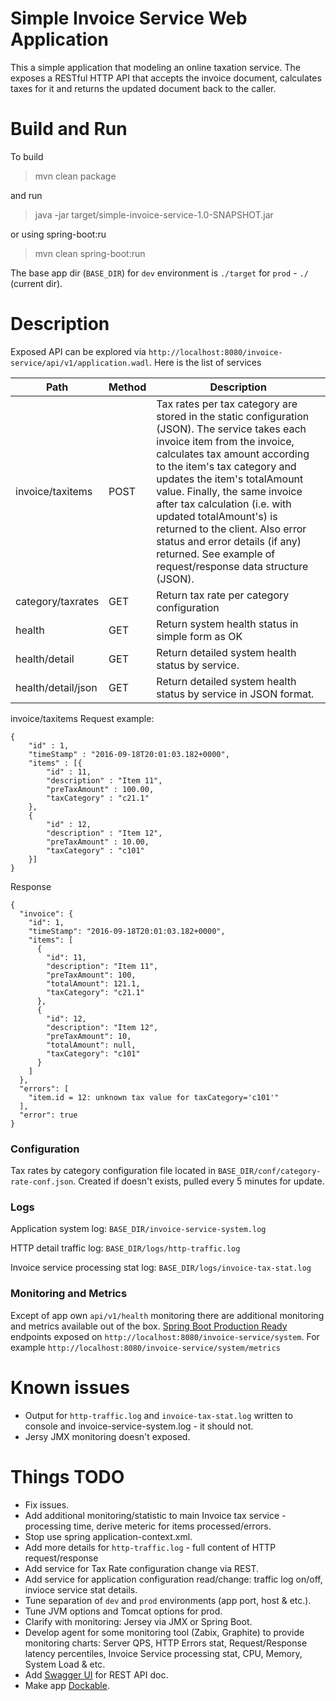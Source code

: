 Simple Invoice Service Web Application
======================================
This a simple application that modeling an online taxation service. The exposes a RESTful HTTP API that accepts the invoice document, calculates taxes for it and returns the updated document back to the caller.

Build and Run
=============
To build 
> mvn clean package

and run 
> java -jar target/simple-invoice-service-1.0-SNAPSHOT.jar

or using spring-boot:ru
> mvn clean spring-boot:run

The base app dir (`BASE_DIR`) for `dev` environment is `./target` for `prod` - `./` (current dir).

Description
===========
Exposed API can be explored via `http://localhost:8080/invoice-service/api/v1/application.wadl`.
Here is the list of services 

Path |  Method | Description
------------ | ----------------- | -------------
invoice/taxitems | POST | Tax rates per tax category are stored in the static configuration (JSON). The service takes each invoice item from the invoice, calculates tax amount according to the item's tax category and updates the item's totalAmount value. Finally, the same invoice after tax calculation (i.e. with updated totalAmount's) is returned to the client. Also error status and error details (if any) returned. See example of request/response data structure (JSON).
category/taxrates | GET | Return tax rate per category configuration 
health | GET | Return system health status in simple form as OK|WARNING|ERROR.
health/detail | GET | Return detailed system health status by service.
health/detail/json | GET | Return detailed system health status by service in JSON format.

invoice/taxitems Request example:
```
{
    "id" : 1,
    "timeStamp" : "2016-09-18T20:01:03.182+0000",
    "items" : [{
        "id" : 11,
        "description" : "Item 11",
        "preTaxAmount" : 100.00,
        "taxCategory" : "c21.1"
    },
    {
        "id" : 12,
        "description" : "Item 12",
        "preTaxAmount" : 10.00,
        "taxCategory" : "c101"
    }]
}
```
Response 
```
{
  "invoice": {
    "id": 1,
    "timeStamp": "2016-09-18T20:01:03.182+0000",
    "items": [
      {
        "id": 11,
        "description": "Item 11",
        "preTaxAmount": 100,
        "totalAmount": 121.1,
        "taxCategory": "c21.1"
      },
      {
        "id": 12,
        "description": "Item 12",
        "preTaxAmount": 10,
        "totalAmount": null,
        "taxCategory": "c101"
      }
    ]
  },
  "errors": [
    "item.id = 12: unknown tax value for taxCategory='c101'"
  ],
  "error": true
}
```
### Configuration
Tax rates by category configuration file located in `BASE_DIR/conf/category-rate-conf.json`.
Created if doesn't exists, pulled every 5 minutes for update. 
### Logs
Application system log: `BASE_DIR/invoice-service-system.log`

HTTP detail traffic log: `BASE_DIR/logs/http-traffic.log`

Invoice service processing stat log: `BASE_DIR/logs/invoice-tax-stat.log`

### Monitoring and Metrics 
Except of app own `api/v1/health` monitoring there are additional monitoring and metrics available out of the box. 
[Spring Boot Production Ready](http://docs.spring.io/spring-boot/docs/current/reference/html/production-ready-endpoints.html) endpoints exposed on `http://localhost:8080/invoice-service/system`.
For example `http://localhost:8080/invoice-service/system/metrics`

Known issues
============
* Output for `http-traffic.log` and `invoice-tax-stat.log` written to console and invoice-service-system.log - it should not.
* Jersy JMX monitoring doesn't exposed.

Things TODO
============
* Fix issues.
* Add additional monitoring/statistic to main Invoice tax service - processing time, derive meteric for items processed/errors.
* Stop use spring application-context.xml.
* Add more details for `http-traffic.log` - full content of HTTP request/response 
* Add service for Tax Rate configuration change via REST.
* Add service for application configuration read/change: traffic log on/off, invioce service stat details.
* Tune separation of `dev` and `prod` environments (app port, host & etc.).
* Tune JVM options and Tomcat options for prod.
* Clarify with monitoring: Jersey via JMX or Spring Boot.
* Develop agent for some monitoring tool (Zabix, Graphite) to provide monitoring charts: Server QPS, HTTP Errors stat, Request/Response latency percentiles, Invoice Service processing stat, CPU, Memory, System Load & etc.
* Add [Swagger UI](http://swagger.io/) for REST API doc.
* Make app [Dockable](http://docker.com).
